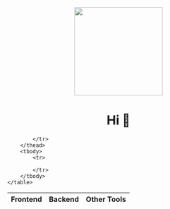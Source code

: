 <div align="center">
<img src="https://fullvendor.net/uploads/yo.jpg" width="200" alt=""> 
  <h1 align="center">Hi 👋 </h1>
  </div>
  <table border="0">
        <thead>
            <tr>
                <th>Frontend</th>
                <th>Backend</th>
                <th>Other Tools</th>

            </tr>
        </thead>
        <tbody>
            <tr>
               
            </tr>
        </tbody>
    </table>


